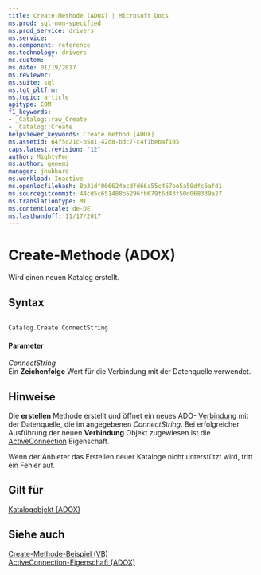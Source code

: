 ```yaml
---
title: Create-Methode (ADOX) | Microsoft Docs
ms.prod: sql-non-specified
ms.prod_service: drivers
ms.service: 
ms.component: reference
ms.technology: drivers
ms.custom: 
ms.date: 01/19/2017
ms.reviewer: 
ms.suite: sql
ms.tgt_pltfrm: 
ms.topic: article
apitype: COM
f1_keywords:
- _Catalog::raw_Create
- _Catalog::Create
helpviewer_keywords: Create method [ADOX]
ms.assetid: 64f5c21c-b581-42d8-bdc7-c4f1bebaf105
caps.latest.revision: "12"
author: MightyPen
ms.author: genemi
manager: jhubbard
ms.workload: Inactive
ms.openlocfilehash: 8b31df006624acdfd66a55c467be5a59dfc6afd1
ms.sourcegitcommit: 44cd5c651488b5296fb679f6d43f50d068339a27
ms.translationtype: MT
ms.contentlocale: de-DE
ms.lasthandoff: 11/17/2017
---
```

# <a name="create-method-adox"></a>Create-Methode (ADOX)
Wird einen neuen Katalog erstellt.  
  
## <a name="syntax"></a>Syntax  
  
```  
  
Catalog.Create ConnectString  
```  
  
#### <a name="parameters"></a>Parameter  
 *ConnectString*  
 Ein **Zeichenfolge** Wert für die Verbindung mit der Datenquelle verwendet.  
  
## <a name="remarks"></a>Hinweise  
 Die **erstellen** Methode erstellt und öffnet ein neues ADO- [Verbindung](../../../ado/reference/ado-api/connection-object-ado.md) mit der Datenquelle, die im angegebenen *ConnectString*. Bei erfolgreicher Ausführung der neuen **Verbindung** Objekt zugewiesen ist die [ActiveConnection](../../../ado/reference/adox-api/activeconnection-property-adox.md) Eigenschaft.  
  
 Wenn der Anbieter das Erstellen neuer Kataloge nicht unterstützt wird, tritt ein Fehler auf.  
  
## <a name="applies-to"></a>Gilt für  
 [Katalogobjekt (ADOX)](../../../ado/reference/adox-api/catalog-object-adox.md)  
  
## <a name="see-also"></a>Siehe auch  
 [Create-Methode-Beispiel (VB)](../../../ado/reference/adox-api/create-method-example-vb.md)   
 [ActiveConnection-Eigenschaft (ADOX)](../../../ado/reference/adox-api/activeconnection-property-adox.md)
